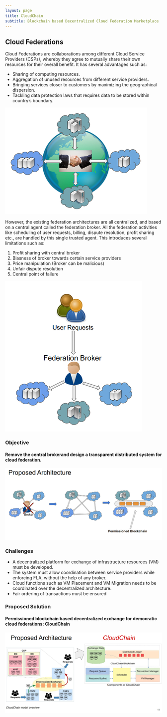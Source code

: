 ```yaml
---
layout: page
title: CloudChain
subtitle: Blockchain based Decentralized Cloud Federation Marketplace
---
```


## Cloud Federations

Cloud Federations are collaborations among different Cloud Service Providers (CSPs), whereby they agree to mutually share their own resources for their overall benefit. It has several advantages such as:

* Sharing of computing resources.
* Aggregation of unused resources from different service providers.
* Bringing services closer to customers by maximizing the geographical dispersion.
* Tackling data protection laws that requires data to be stored within country’s boundary.

![cloudfederation](/assets/cloudchain/federation.png)


However, the existing federation architectures are all centralized, and based on a central agent called the federation broker. All the federation activities like scheduling of user requests, billing, dispute resolution, profit sharing etc., are handled by this single trusted agent. This introduces several limitations such as:

1. Profit sharing with central broker
2. Biasness of broker towards certain service providers
3. Price manipulation (Broker can be malicious)
4. Unfair dispute resolution
5. Central point of failure

![broker based federation](/assets/cloudchain/brokerbased.png)


### Objective

#### Remove the central brokerand design a transparent distributed system for cloud federation.

![centralized to decentralized federation](/assets/cloudchain/centralizedtodecentralized.png)


### Challenges

* A decentralized platform for exchange of infrastructure resources (VM) must be developed.
* The system must allow coordination between service providers while enforcing FLA, without the help of any broker.
* Cloud functions such as VM Placement and VM Migration needs to be coordinated over the decentralized architecture.
* Fair ordering of transactions must be ensured

### Proposed Solution
#### Permissioned blockchain based decentralized exchange for democratic cloud federations: CloudChain
![cloud chain architecture](/assets/cloudchain/architecture.png)



